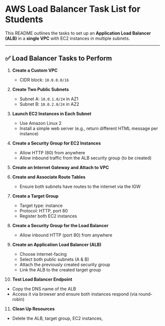 # AWS Load Balancer Task List for Students

This README outlines the tasks to set up an **Application Load Balancer (ALB)** in a **single VPC** with EC2 instances in multiple subnets.

---

## ✅ Load Balancer Tasks to Perform

1. **Create a Custom VPC**
   - CIDR block: `10.0.0.0/16`

2. **Create Two Public Subnets**
   - Subnet A: `10.0.1.0/24` in AZ1
   - Subnet B: `10.0.2.0/24` in AZ2

3. **Launch EC2 Instances in Each Subnet**
   - Use Amazon Linux 2
   - Install a simple web server (e.g., return different HTML message per instance)

4. **Create a Security Group for EC2 Instances**
   - Allow HTTP (80) from anywhere
   - Allow inbound traffic from the ALB security group (to be created)

5. **Create an Internet Gateway and Attach to VPC**

6. **Create and Associate Route Tables**
   - Ensure both subnets have routes to the internet via the IGW

7. **Create a Target Group**
   - Target type: instance
   - Protocol: HTTP, port 80
   - Register both EC2 instances

8. **Create a Security Group for the Load Balancer**
   - Allow inbound HTTP (port 80) from anywhere

9. **Create an Application Load Balancer (ALB)**
   - Choose internet-facing
   - Select both public subnets (A & B)
   - Attach the previously created security group
   - Link the ALB to the created target group

10. **Test Load Balancer Endpoint**
   - Copy the DNS name of the ALB
   - Access it via browser and ensure both instances respond (via round-robin)

11. **Clean Up Resources**
   - Delete the ALB, target group, EC2 instances,
